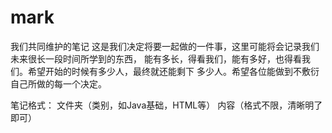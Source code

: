 # mark
我们共同维护的笔记
这是我们决定将要一起做的一件事，这里可能将会记录我们未来很长一段时间所学到的东西，
能有多长，得看我们，能有多好，也得看我们。希望开始的时候有多少人，最终就还能剩下
多少人。希望各位能做到不敷衍自己所做的每一个决定。

笔记格式：
    文件夹（类别，如Java基础，HTML等）
          内容（格式不限，清晰明了即可）
